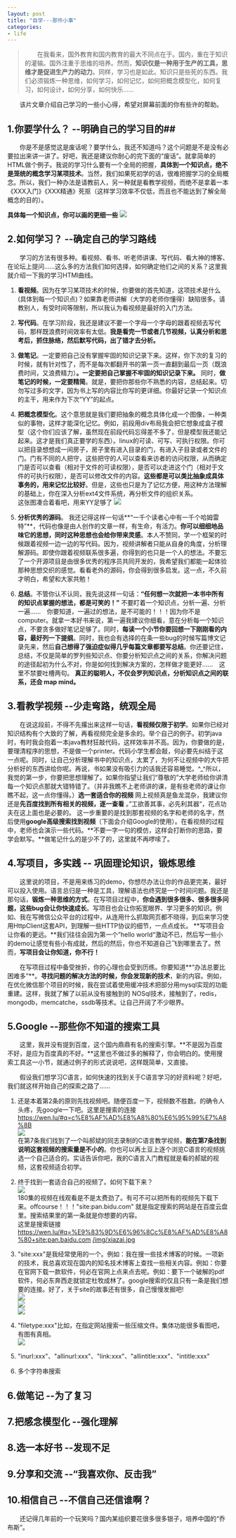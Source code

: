 ```yaml
---
layout: post
title: "自学---那件小事"
categories:
- life
---
```


 >&emsp;&emsp;在我看来，国外教育和国内教育的最大不同点在于。国内，重在于知识的灌输。国外注重于思维的培养。然而，**知识仅是一种用于生产的工具，思维才是促进生产力的动力**。同样，学习也是如此。知识只是些死的东西。我们必须锻炼一种思维，如何学习，如何记忆，如何把概念模型化，如何复习，如何设计，如何分享，如何快乐……

&emsp;&emsp;该片文章介绍自己学习的一些小心得，希望对屏幕前面的你有些许的帮助。


## 1.你要学什么？ --明确自己的学习目的##

&emsp;&emsp;你是不是感觉这是废话呢？要学什么，我还不知道吗？这个问题是不是没有必要拉出来讲一讲了。好吧，我还是建议你耐心的完下面的“废话”。就拿简单的HTML做个例子。我说的学习什么要有一个全局的把握，**具体到一个知识点，绝不是笼统的概念学习某项技术**。当然，我们如果死初学的话，很难把握学习的全局概念。所以，我们一种办法是请教前人，另一种就是看教学视频，而绝不是拿着一本《XXX入门》《XXX精通》死抠（这样学习效率不仅低，而且也不能达到了解全局概念的目的）。

**具体每一个知识点，你可以画的更细一些**
<a href="/img/html.png" target="_blank">![](/img/html.png)</a>

## 2.如何学习？ --确定自己的学习路线 ##
&emsp;&emsp;学习的方法有很多种。看视频、看书、听老师讲课、写代码、看大神的博客、在论坛上提问……这么多的方法我们如何选择，如何确定他们之间的关系？这里我就介绍一下我的学习HTMl曲线。

1. **看视频**。因为在学习某项技术的时候，你要做的首先知道，这项技术是什么(具体到每一个知识点)？如果靠老师讲解（大学的老师你懂得）缺陷很多。请教别人，有受时间等限制，所以我认为看视频是最好的入门方法。

2. **写代码**。在学习阶段，我还是建议不要一个字母一个字母的跟着视频去写代码，那样既浪费时间效率有太低。**我是看完一节或者几节视频，认真分析和思考后，抓住脉络，然后默写代码，出了错才去分析。**


3. **做笔记**。一定要把自己没有掌握牢固的知识记录下来。这样，你下次的复习的时候，就有针对性了，而不是每次都翻开书的第一页一直翻到最后一页（既浪费时间，又浪费精力）**。一定要把自己掌握不牢固的知识记录下来。** 同时，**做笔记的时候，一定要精简**。就是，要把你那些你不熟悉的内容，总结起来。切勿写过多的文字，因为书上写的内容比你写的更详细。你最好记录一个知识点的主干，用来作为下次“YY”的起点。


4. **把概念模型化**。这个意思就是我们要把抽象的概念具体化成一个图像，一种类似的事物，这样才能深化记忆。例如，前段用div布局我会把它想象成盒子模型（这个你们应该了解，虽然现在前段代码忘得差不多了，但是模型我还能记起来。这才是我们真正要学的东西）。linux的可读、可写、可执行权限。你可以把目录想想成一间房子，房子里有进入目录的门，有进入子目录或者文件的门。门有不同的人把守，这些把守的人可以查看来访者的访问权限，从而确定门是否可以查看（相对于文件的可读权限），是否可以走进这个门（相对于文件的可执行权限），是否可以修改文件的内容。**这些都是可以类比抽象成具体事务的，用来记忆比较好**。但是，这些也只是为了记忆方便，用这种方法理解的基础上，你在深入分析ext4文件系统，再分析文件的组织关系。<br/>这张图凑合着看吧，用来YY足够了
![](/img/moudle.jpg)<br/>

5. **分析优秀的源码**。
我还记得这样一句话**“一千个读者心中有一千个哈姆雷特”**，代码也像是由人创作的文章一样，有生命，有活力。**你可以细细地品味它的思想，同时这种思想也会给你带来灵感**。本人不赞同，学一个框架的时候跟着视频一边一边的写代码。因为，视频讲解者只能从自身的角度，分析理解源码。即使你跟着视频联系很多遍，你得到的也只是一个人的想法。不要忘了一个开源项目是由很多优秀的程序员共同开发的，我希望我们都能一起体验那种思想交织的感觉。看看老外的源码，你会得到很多启发。这一点，不久前才明白，希望和大家共勉！

6. **总结**。不管你认不认同，我先说这样一句话：**“任何想一次就把一本书中所有的知识点掌握的想法，都是可笑的！”** 不要盯着一个知识点，分析一遍、分析一遍……&emsp;你要知道，一遍过的想法，是不可能的！！！因为你不是computer。就拿一本好书来说，第一遍我建议你细看，意在分析每一个知识点，不要贪多做好笔记足够了。同时，**每读一个小节你要回想一下刚刚看的内容，最好列一下提纲**。同时，我也会有选择的在条一些bug的时候写篇博文记录先来，然后**自己想得了强迫症似得几乎每篇文章都要写总结**。你还要记住，总结，不仅是简单的罗列些知识点、你要分析知识点之间的关系，你解决问题的途径起初为什么不对，你是如何找到解决方案的，怎样做才能更好……&emsp;这里不禁要吐槽两句。 **真正的聪明人，不仅会罗列知识点，分析知识点之间的联系，还会 map mind。**

## 3.看教学视频 --少走弯路，统观全局 ##
&emsp;&emsp;在说这段前，不得不先撂出来这样一句话，**看视频仅限于初学**。如果你已经对知识结构有个大致的了解，再看视频完全是多余的。举个自己的例子。初学java时，有时我会抱着一本java教材狂敲代码，这样效率并不高。因为，你要做的是，要理清程序的思想，不是做一个printer。代码小学生都会敲，何必要先纠结于这一点呢。同时，让自己分析理解书中的知识点，太累了，为何不让视频中的大牛把分析好的东西讲给你呢。再说，书如果没有吸引力的话我还容易睡觉。^_^所以，我觉的第一步，你要把思想理解了。如果你指望让我们“尊敬的”大学老师给你讲清每一个知识点那就大错特错了。（并非我瞧不上老师讲的课，是有些老师的课让你瞧不起，这一点你懂得。）**选一套适合你的视频** 网上视频真是鱼龙混杂，我建议你还是**先百度找到所有相关的视频，逐一查看** 。”工欲善其事，必先利其器“，花点功夫在这上面也是必要的。 这一步重要的是找到那套视频的名字和老师的名字，然后使用**google高级搜索找到视频**（下面会介绍Google的使用）。在看视频的过程中，老师也会演示一些代码。**不要一字一句的模仿，这样会打断你的思路，要学会默写。**做笔记什么的是少不了的，这里就不再啰嗦了。

## 4.写项目，多实践 -- 巩固理论知识，锻炼思维 ##
&emsp;&emsp;这里说的项目，不是用来练习的demo，你想尽办法让你的作品更完美，最好可以投入使用。语言总归是一种是工具，理解语法也终究是一个时间问题。我还是那句话，**锻炼一种思维的方式**。在写项目过程中，**你会遇到很多很多、很多很多问题，这些bug会让你快速成长**。写项目也会让你拓宽眼界、学习更多的知识。例如、我在写微信公众平台的过程中，从连用什么抓取网页都不晓得，到后来学习使用HttpClient这套API，到理解一些HTTP协议的细节，一点点成长。 **写项目会让你看的更远。**我们往往会因为第一个”hello world“激动不已，然后写一些小的demo让感觉有些小有成就，然后的然后，你也不知道自己飞到哪里去了。然而，**写项目会让你知道，你不行！**

&emsp;&emsp;在写项目过程中备受挫折，你的心理也会受到历练。你要知道**“办法总要比困难多”**。**寻找问题的解决方法的时候，你会发现新的技术**，新的内容。例如，在优化微信那个项目的时候，我在尝试着使用缓冲技术把部分用mysql实现的功能重建。这样，我就了解了以前从没有接触到的 NOSql技术，接触到了，redis，mongodb，memcatche，ssdb等技术。让自己开阔了不少眼界。

## 5.Google --那些你不知道的搜索工具 ##

&emsp;&emsp;这里，我并没有提到百度，这个国内鼎鼎有名的搜索引擎。**不是因为百度不好，是应为百度真的不好。**这里也不做过多的解释了，你会明白的。使用搜索工具这一小节，就通过例子的形式说说吧，这样既简单，又直接。

&emsp;&emsp;假设我们想学习C语言，如何快速的找到关于C语言学习的好资料呢？好吧，我们就这样开始自己的探索之路了……

1. 还是本着第2条的原则先找视频吧。随便百度一下，视频数不胜数。的确令人头疼，先google一下吧。这里是搜索的连接 <a href="https://wen.lu/#q=c%E8%AF%AD%E8%A8%80%E6%95%99%E7%A8%8B" target="_blank">https://wen.lu/#q=c%E8%AF%AD%E8%A8%80%E6%95%99%E7%A8%8B</a><br/>![](/img/c.jpg)<br/>在第7条我们找到了一个叫郝斌的同志录制的C语言教学视频，**能在第7条找到说明这套视频的搜索量是不小的**。你也可以再土豆上逐个浏览C语言的视频挑选一个自己适合的。实话告诉你吧，我的C语言入门教程就是看的郝斌的视频，这套视频适合初学。


2. 终于找到一套适合自己的视频了。如何下载下来？<br/>![](/img/haobin.jpg)<br/>180集的视频在线观看是不是太费劲了。有可不可以把所有的视频先下载下来。offcourse！！！"site:pan.bidu.com" 就是指定搜索的网站是在百度云盘里。搜索结果里的第一条就是你想要的内容。<br/>这里是搜索链接<a href="https://wen.lu/#q=%E9%83%9D%E6%96%8Cc%E8%AF%AD%E8%A8%80+site:pan.baidu.com" target="_blank">https://wen.lu/#q=%E9%83%9D%E6%96%8Cc%E8%AF%AD%E8%A8%80+site:pan.baidu.com</a>
[/img/xiazai.jpg](/img/xiazai.jpg)

3. "site:xxx"是我经常使用的一个。例如：我在搜一些技术博客的时候。一项新的技术，我总喜欢现在国内的知名技术博客上查找一些相关内容。例如：你要在官网下载一款软件，何必在官网上点来点去呢。例如：要下一个破解的pdf软件，何必东奔西走就锁定杜牧成林了。google搜索的仅且只有一条是我们想要的连接。好了，关于site的故事还有很多，自己慢慢发掘吧!<br/>![](/img/ssdb_s.jpg)<br/>![](/img/download_s.jpg)<br/>![](/img/pdf_don.jpg)


4. "filetype:xxx"比如，在指定网站搜索一些压缩文件。集体功能很多看图吧，有图有真相。<br/>![](/img/filetype.jpg)

5. "inurl:xxx"、"allinurl:xxx"、"link:xxx"、"allintitle:xxx"、"intitle:xxx"

6. 多个字符串搜索

## 6.做笔记 --为了复习 ##

## 7.把感念模型化 --强化理解 ##

## 8.选一本好书 --发现不足 ##

## 9.分享和交流 --“我喜欢你、反击我” ##

## 10.相信自己 --不信自己还信谁啊？ ##
&emsp;&emsp;还记得几年前的一个玩笑吗？国内某组织要花很多很多银子，培养中国的“乔布斯”。